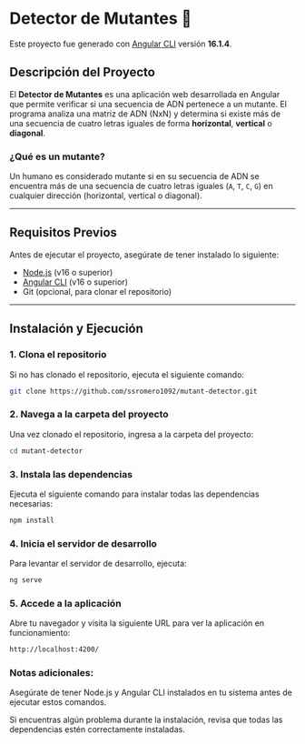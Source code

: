 # Detector de Mutantes 🧬

Este proyecto fue generado con [Angular CLI](https://github.com/angular/angular-cli) versión **16.1.4**.

## Descripción del Proyecto

El **Detector de Mutantes** es una aplicación web desarrollada en Angular que permite verificar si una secuencia de ADN pertenece a un mutante. El programa analiza una matriz de ADN (NxN) y determina si existe más de una secuencia de cuatro letras iguales de forma **horizontal**, **vertical** o **diagonal**.

### ¿Qué es un mutante?
Un humano es considerado mutante si en su secuencia de ADN se encuentra más de una secuencia de cuatro letras iguales (`A`, `T`, `C`, `G`) en cualquier dirección (horizontal, vertical o diagonal).

---

## Requisitos Previos

Antes de ejecutar el proyecto, asegúrate de tener instalado lo siguiente:

- [Node.js](https://nodejs.org/) (v16 o superior)
- [Angular CLI](https://angular.io/cli) (v16 o superior)
- Git (opcional, para clonar el repositorio)

---

## Instalación y Ejecución

### 1. Clona el repositorio
Si no has clonado el repositorio, ejecuta el siguiente comando:

```bash
git clone https://github.com/ssromero1092/mutant-detector.git
```

### 2. Navega a la carpeta del proyecto
Una vez clonado el repositorio, ingresa a la carpeta del proyecto:

```bash
cd mutant-detector
```

### 3. Instala las dependencias
Ejecuta el siguiente comando para instalar todas las dependencias necesarias:

```bash
npm install
```

### 4. Inicia el servidor de desarrollo
Para levantar el servidor de desarrollo, ejecuta:

```bash
ng serve
```

### 5. Accede a la aplicación
Abre tu navegador y visita la siguiente URL para ver la aplicación en funcionamiento:

```bash
http://localhost:4200/
```

### Notas adicionales:
Asegúrate de tener Node.js y Angular CLI instalados en tu sistema antes de ejecutar estos comandos.

Si encuentras algún problema durante la instalación, revisa que todas las dependencias estén correctamente instaladas.

